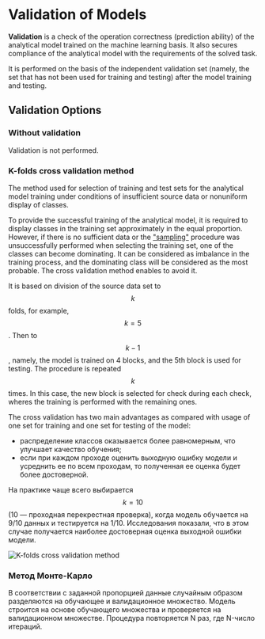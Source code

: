 # Validation of Models

**Validation** is a check of the operation correctness (prediction ability) of the analytical model trained on the machine learning basis. It also secures compliance of the analytical model with the requirements of the solved task.

It is performed on the basis of the independent validation set (namely, the set that has not been used for training and testing) after the model training and testing.

## Validation Options

### Without validation

Validation is not performed.

### K-folds cross validation method

The method used for selection of training and test sets for the analytical model training under conditions of insufficient source data or nonuniform display of classes.

To provide the successful training of the analytical model, it is required to display classes in the training set approximately in the equal proportion. However, if there is no sufficient data or the ["sampling"](./preprocessing/sampling.md) procedure was unsuccessfully performed when selecting the training set, one of the classes can become dominating. It can be considered as imbalance in the training process, and the dominating class will be considered as the most probable. The cross validation method enables to avoid it.

It is based on division of the source data set to $$k$$ folds, for example, $$k=5$$. Then to $$k-1$$, namely, the model is trained on 4 blocks, and the 5th block is used for testing. The procedure is repeated $$k$$ times. In this case, the new block is selected for check during each check, wheres the training is performed with the remaining ones.

The cross validation has two main advantages as compared with usage of one set for training and one set for testing of the model:

* распределение классов оказывается более равномерным, что улучшает качество обучения;
* если при каждом проходе оценить выходную ошибку модели и усреднить ее по всем проходам, то полученная ее оценка будет более достоверной.

На практике чаще всего выбирается $$k=10$$ (10 — проходная перекрестная проверка), когда модель обучается на 9/10 данных и тестируется на 1/10. Исследования показали, что в этом случае получается наиболее достоверная оценка выходной ошибки модели.

![K-folds cross validation method](./validation-1.svg)

### Метод Монте-Карло

В соответствии с заданной пропорцией данные случайным образом разделяются на обучающее и валидационное множество. Модель строится на основе обучающего множества и проверяется на валидационном множестве. Процедура повторяется N раз, где N-число итераций.